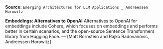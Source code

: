 **Source:** `Emerging Architectures for LLM Applications _ Andreessen Horowitz`

**Embeddings: Alternatives to OpenAI**
Alternatives to OpenAI for embeddings include Cohere, which focuses on embeddings and performs better in certain scenarios, and the open-source Sentence Transformers library from Hugging Face. — [Matt Bornstein and Rajko Radovanovic, Andreessen Horowitz]
